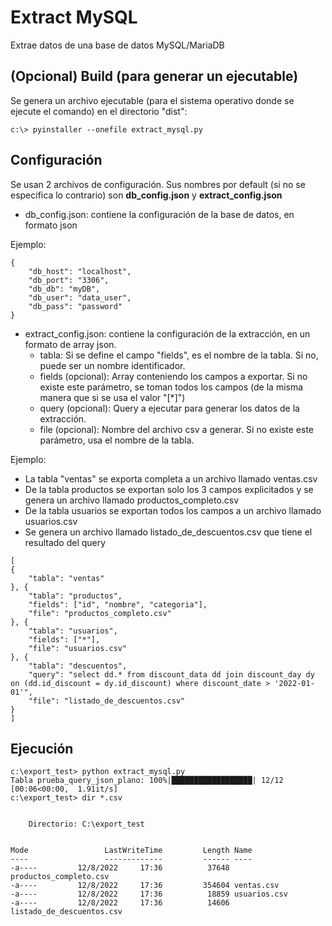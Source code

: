 
# Extract MySQL
Extrae datos de una base de datos MySQL/MariaDB

##  (Opcional) Build (para generar un ejecutable)
Se genera un archivo ejecutable (para el sistema operativo donde se ejecute el comando) en el directorio "dist":
```
c:\> pyinstaller --onefile extract_mysql.py
```

## Configuración
Se usan 2 archivos de configuración. Sus nombres por default (si no se especifica lo contrario) 
son **db_config.json** y **extract_config.json**
* db_config.json: contiene la configuración de la base de datos, en formato json

Ejemplo:
```
{
    "db_host": "localhost",
    "db_port": "3306",
    "db_db": "myDB",
    "db_user": "data_user",
    "db_pass": "password"
}
```
* extract_config.json: contiene la configuración de la extracción, en un formato de array json.
  * tabla: Si se define el campo "fields", es el nombre de la tabla. Si no, puede ser un nombre identificador.
  * fields (opcional): Array conteniendo los campos a exportar. Si no existe este parámetro, se toman todos los campos (de la misma manera que si se usa el valor "[*]") 
  * query (opcional): Query a ejecutar para generar los datos de la extracción. 
  * file (opcional): Nombre del archivo csv a generar. Si no existe este parámetro, usa el nombre de la tabla.


Ejemplo:
* La tabla "ventas" se exporta completa a un archivo llamado ventas.csv
* De la tabla productos se exportan solo los 3 campos explicitados y se genera un archivo llamado productos_completo.csv
* De la tabla usuarios se exportan todos los campos a un archivo llamado usuarios.csv
* Se genera un archivo llamado listado_de_descuentos.csv que tiene el resultado del query
```
[
{
    "tabla": "ventas"
}, {
    "tabla": "productos",
    "fields": ["id", "nombre", "categoria"],
    "file": "productos_completo.csv"
}, {
    "tabla": "usuarios",
    "fields": ["*"],
    "file": "usuarios.csv"
}, {
    "tabla": "descuentos",
    "query": "select dd.* from discount_data dd join discount_day dy on (dd.id_discount = dy.id_discount) where discount_date > '2022-01-01'",
    "file": "listado_de_descuentos.csv"
}
]
```

## Ejecución
```
c:\export_test> python extract_mysql.py     
Tabla prueba_query_json_plano: 100%|██████████████████| 12/12 [00:06<00:00,  1.91it/s]
c:\export_test> dir *.csv


    Directorio: C:\export_test


Mode                 LastWriteTime         Length Name
----                 -------------         ------ ----
-a----         12/8/2022     17:36          37648 productos_completo.csv
-a----         12/8/2022     17:36         354604 ventas.csv
-a----         12/8/2022     17:36          18859 usuarios.csv
-a----         12/8/2022     17:36          14606 listado_de_descuentos.csv
```